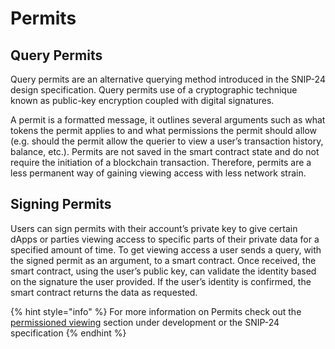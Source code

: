# Permits

## Query Permits

Query permits are an alternative querying method introduced in the SNIP-24 design specification. Query permits use of a cryptographic technique known as public-key encryption coupled with digital signatures.

A permit is a formatted message, it outlines several arguments such as what tokens the permit applies to and what permissions the permit should allow (e.g. should the permit allow the querier to view a user’s transaction history, balance, etc.). Permits are not saved in the smart contract state and do not require the initiation of a blockchain transaction. Therefore, permits are a less permanent way of gaining viewing access with less network strain.

## Signing Permits

Users can sign permits with their account’s private key to give certain dApps or parties viewing access to specific parts of their private data for a specified amount of time. To get viewing access a user sends a query, with the signed permit as an argument, to a smart contract. Once received, the smart contract, using the user’s public key, can validate the identity based on the signature the user provided. If the user’s identity is confirmed, the smart contract returns the data as requested.

{% hint style="info" %}
For more information on Permits check out the [permissioned viewing](permits.md) section under development or the SNIP-24 specification
{% endhint %}
